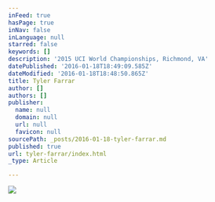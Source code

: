 ```yaml
---
inFeed: true
hasPage: true
inNav: false
inLanguage: null
starred: false
keywords: []
description: '2015 UCI World Championships, Richmond, VA'
datePublished: '2016-01-18T18:49:09.585Z'
dateModified: '2016-01-18T18:48:50.865Z'
title: Tyler Farrar
author: []
authors: []
publisher:
  name: null
  domain: null
  url: null
  favicon: null
sourcePath: _posts/2016-01-18-tyler-farrar.md
published: true
url: tyler-farrar/index.html
_type: Article

---
```

![](https://the-grid-user-content.s3-us-west-2.amazonaws.com/58bd7374-9330-44a6-8289-33166bbf2344.jpg)